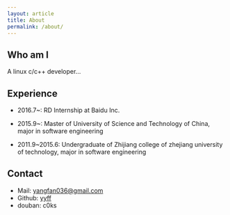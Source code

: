 ```yaml
---
layout: article
title: About
permalink: /about/
---
```


## Who am I
A linux c/c++ developer...


## Experience
* 2016.7~: RD Internship at Baidu Inc.

* 2015.9~: Master of University of Science and Technology of China, major in software engineering

* 2011.9~2015.6: Undergraduate of Zhijiang college of zhejiang university of technology, major in software engineering

## Contact

* Mail: yangfan036@gmail.com
* Github: [yyff](https://github.com/yyff/)
* douban: c0ks
